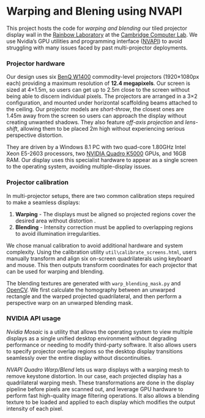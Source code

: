 # Warping and Blening using NVAPI

This project hosts the code for *warping and blending* our tiled projector display wall in the [Rainbow Laboratory](http://www.cl.cam.ac.uk/research/rainbow/) at the [Cambridge Computer Lab](http://www.cl.cam.ac.uk/). We use Nvidia’s GPU utilities and programming interface ([NVAPI](https://developer.nvidia.com/nvapi)) to avoid struggling with many issues faced by past multi-projector deployments.

### Projector hardware

Our design uses six [BenQ W1400](http://benq.co.uk/product/projector/w1400) commodity-level projectors (1920×1080px each) providing a maximum resolution of **12.4 megapixels**. Our screen is sized at 4×1.5m, so users can get up to 2.5m close to the screen without being able to discern individual pixels. The projectors are arranged in a 3×2 configuration, and mounted under horizontal scaffolding beams attached to the
ceiling. Our projector models are *short-throw*, the closest ones are 1.45m away from the screen so users can approach the display without creating unwanted shadows. They also feature *off-axis projection* and *lens-shift*, allowing them to be placed 2m high without experiencing serious perspective distortion.

They are driven by a Windows 8.1 PC with two quad-core 1.80GHz Intel
Xeon E5-2603 processors, two [NVIDIA Quadro K5000](http://www.nvidia.co.uk/object/quadro-k5000-uk.html) GPUs, and 16GB RAM. Our display uses this specialist hardware to appear as a single screen to the operating system, avoiding multiple-display issues.

### Projector calibration

In multi-projector setups, there are two common calibration steps required to make a seamless displays:

1. **Warping** - The displays must be aligned so projected regions cover the desired area without distortion .
2. **Blending** - Intensity correction must be applied to overlapping regions to avoid illumination irregularities.

We chose manual calibration to avoid additional hardware and system complexity. Using the calibration utility `util\calibrate_screens.html`, users manually transform and align six on-screen quadrilaterals using keyboard and mouse. This then outputs transform coordinates for each projector that can be used for warping and blending.

The blending textures are generated with `warp_blending_mask.py` and [OpenCV](http://opencv.org/). We first calculate the homography between an unwarped rectangle and the warped projected quadrilateral, and then perform a perspective warp on an unwarped blending mask.

### NVIDIA API usage

*Nvidia Mosaic* is a utility that allows the operating system to view multiple displays as a single unified desktop environment without degrading performance or needing to modify third-party software. It also allows users to specify projector overlap regions so the desktop display transitions seamlessly over the entire display without discontinuities.

*NVAPI Quadro Warp/Blend* lets us warp displays with a warping mesh to remove keystone distortion. In our case, each projected display has a quadrilateral warping mesh. These transformations are done in the display pipeline before pixels are scanned out, and leverage GPU hardware to perform fast high-quality image filtering operations. It also allows a blending texture to be loaded and applied to each display which modifies the output intensity of each pixel.